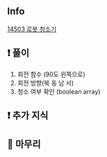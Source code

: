 ## Info

<a href="https://www.acmicpc.net/problem/14503" rel="nofollow">14503 로봇 청소기</a>

## ❗ 풀이

1. 회전 함수 (90도 왼쪽으로)
2. 회전 방향(북 동 남 서)
3. 청소 여부 확인 (boolean array)

## ❗ 추가 지식


## 🙂 마무리

